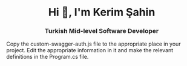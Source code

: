 ﻿<h1 align="center">Hi 👋, I'm Kerim Şahin</h1>
<h3 align="center">Turkish Mid-level Software Developer</h3>




Copy the custom-swagger-auth.js file to the appropriate place in your project. Edit the appropriate information in it and make the relevant definitions in the Program.cs file.
